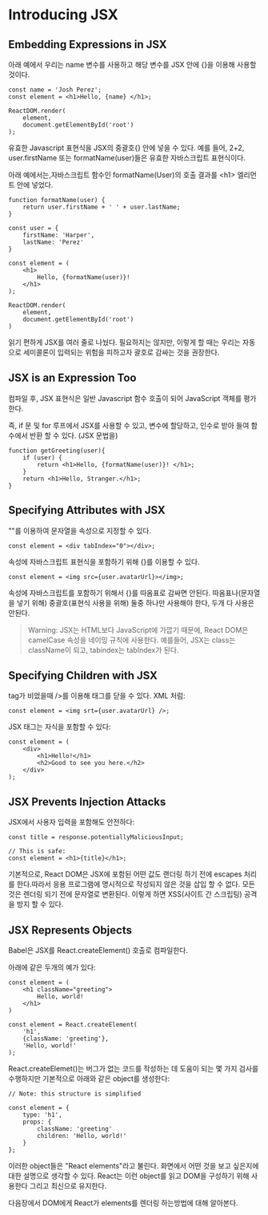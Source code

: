 # Introducing JSX

## Embedding Expressions in JSX
아래 예에서 우리는 name 변수를 사용하고 해당 변수를 JSX 안에 {}을 이용해 사용할 것이다.
```
const name = 'Josh Perez';
const element = <h1>Hello, {name} </h1>;

ReactDOM.render(
    element,
    document.getElementById('root')
);
```

유효한 Javascript 표현식을 JSX의 중괄호{} 안에 넣을 수 있다. 예를 들어, 2+2, user.firstName 또는 formatName(user)들은 유효한 자바스크립트 표현식이다. 

아래 예에서는,자바스크립트 함수인 formatName(User)의 호출 결과를 \<h1\> 엘리먼트 안에 넣었다. 

```
function formatName(user) {
    return user.firstName + ' ' + user.lastName;
}

const user = {
    firstName: 'Harper',
    lastName: 'Perez'
}

const element = (
    <h1>
        Hello, {formatName(user)}!
    </h1>
);

ReactDOM.render(
    element,
    document.getElementById('root')
)
```
읽기 편하게 JSX를 여러 줄로 나눴다. 필요하지는 않지만, 이렇게 할 때는 우리는 자동으로 세미콜론이 입력되는 위험을 피하고자 괄호로 감싸는 것을 권장한다.

## JSX is an Expression Too

컴파일 후, JSX 표현식은 일반 Javascript 함수 호출이 되어 JavaScript 객체를 평가한다. 

즉, if 문 및 for 루프에서 JSX를 사용할 수 있고, 변수에 할당하고, 인수로 받아 들여 함수에서 반환 할 수 있다. (JSX 문법을)

```
function getGreeting(user){
    if (user) {
        return <h1>Hello, {formatName(user)}! </h1>;
    }
    return <h1>Hello, Stranger.</h1>;
}
```

## Specifying Attributes with JSX

""를 이용하여 문자열을 속성으로 지정할 수 있다.
```
const element = <div tabIndex="0"></div>;
```

속성에 자바스크립트 표현식을 포함하기 위해 {}를 이용할 수 있다.
```
const element = <img src={user.avatarUrl}></img>;
```

속성에 자바스크립트를 포함하기 위해서 {}를 따옴표로 감싸면 안된다. 따옴표나(문자열을 넣기 위해) 중괄호(표현식 사용을 위해) 둘중 하나만 사용해야 한다, 두개 다 사용은 안된다.

> Warning: JSX는 HTML보다 JavaScript에 가깝기 때문에, React DOM은 camelCase 속성을 네이밍 규칙에 사용한다. 예를들어, JSX는 class는 className이 되고, tabindex는 tabIndex가 된다. 

## Specifying Children with JSX
tag가 비었을때 />를 이용해 태그를 닫을 수 있다. XML 처럼:
```
const element = <img srt={user.avatarUrl} />;
```

JSX 태그는 자식을 포함할 수 있다:
```
const element = (
    <div>
        <h1>Hello!</h1>
        <h2>Good to see you here.</h2>
    </div>
);
```

## JSX Prevents Injection Attacks
JSX에서 사용자 입력을 포함해도 안전하다:
```
const title = response.potentiallyMaliciousInput;

// This is safe:
const element = <h1>{title}</h1>;
```
기본적으로, React DOM은 JSX에 포함된 어떤 값도 랜더링 하기 전에 escapes 처리를 한다.따라서 응용 프로그램에 명시적으로 작성되지 않은 것을 삽입 할 수 없다. 모든 것은 렌더링 되기 전에 문자열로 변환된다. 이렇게 하면 XSS(사이트 간 스크립팅) 공격을 방지 할 수 있다. 

## JSX Represents Objects
Babel은 JSX를 React.createElement() 호출로 컴파일한다.

아래에 같은 두개의 예가 있다:
```
const element = (
    <h1 className="greeting">
        Hello, world!
    </h1>
)
```
```
const element = React.createElement(
    'h1',
    {className: 'greeting'},
    'Hello, world!'
);
```

React.createElemet()는 버그가 없는 코드를 작성하는 데 도움이 되는 몇 가지 검사를 수행하지만 기본적으로 아래와 같은 object를 생성한다:

```
// Note: this structure is simplified

const element = {
    type: 'h1',
    props: {
        className: 'greeting'
        children: 'Hello, world!'
    }
};

```
이러한 object들은 "React elements"라고 불린다. 화면에서 어떤 것을 보고 싶은지에 대한 설명으로 생각할 수 있다. React는 이런 object를 읽고 DOM을 구성하기 위해 사용한다 그리고 최신으로 유지한다.

다음장에서 DOM에게 React가 elements를 렌더링 하는방법에 대해 알아본다.
